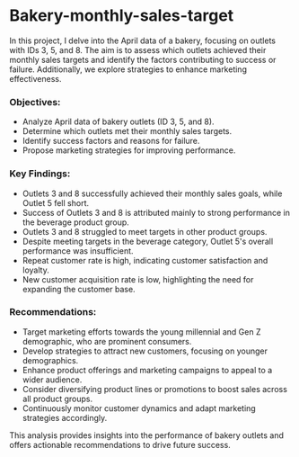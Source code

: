# Bakery-monthly-sales-target

In this project, I  delve into the April data of a bakery, focusing on outlets with IDs 3, 5, and 8. The aim is to assess which outlets achieved their monthly sales targets and identify the factors contributing to success or failure. Additionally, we explore strategies to enhance marketing effectiveness.

### Objectives:
- Analyze April data of bakery outlets (ID 3, 5, and 8).
- Determine which outlets met their monthly sales targets.
- Identify success factors and reasons for failure.
- Propose marketing strategies for improving performance.

### Key Findings:
- Outlets 3 and 8 successfully achieved their monthly sales goals, while Outlet 5 fell short.
- Success of Outlets 3 and 8 is attributed mainly to strong performance in the beverage product group.
- Outlets 3 and 8 struggled to meet targets in other product groups.
- Despite meeting targets in the beverage category, Outlet 5's overall performance was insufficient.
- Repeat customer rate is high, indicating customer satisfaction and loyalty.
- New customer acquisition rate is low, highlighting the need for expanding the customer base.

### Recommendations:
- Target marketing efforts towards the young millennial and Gen Z demographic, who are prominent consumers.
- Develop strategies to attract new customers, focusing on younger demographics.
- Enhance product offerings and marketing campaigns to appeal to a wider audience.
- Consider diversifying product lines or promotions to boost sales across all product groups.
- Continuously monitor customer dynamics and adapt marketing strategies accordingly.

This analysis provides insights into the performance of bakery outlets and offers actionable recommendations to drive future success.
